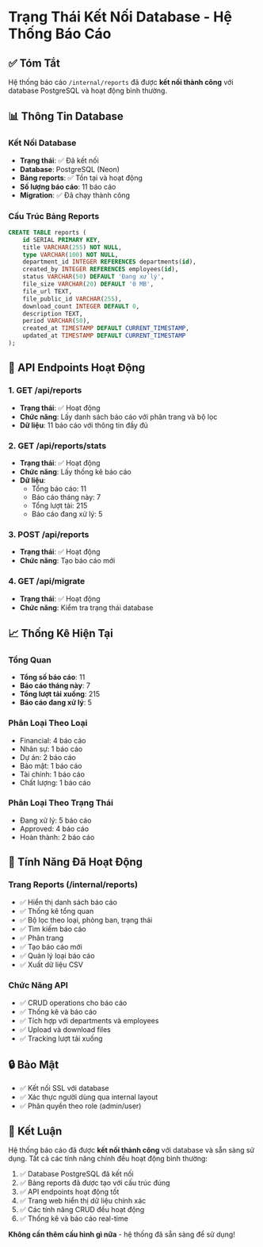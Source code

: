 # Trạng Thái Kết Nối Database - Hệ Thống Báo Cáo

## ✅ Tóm Tắt
Hệ thống báo cáo `/internal/reports` đã được **kết nối thành công** với database PostgreSQL và hoạt động bình thường.

## 📊 Thông Tin Database

### Kết Nối Database
- **Trạng thái**: ✅ Đã kết nối
- **Database**: PostgreSQL (Neon)
- **Bảng reports**: ✅ Tồn tại và hoạt động
- **Số lượng báo cáo**: 11 báo cáo
- **Migration**: ✅ Đã chạy thành công

### Cấu Trúc Bảng Reports
```sql
CREATE TABLE reports (
    id SERIAL PRIMARY KEY,
    title VARCHAR(255) NOT NULL,
    type VARCHAR(100) NOT NULL,
    department_id INTEGER REFERENCES departments(id),
    created_by INTEGER REFERENCES employees(id),
    status VARCHAR(50) DEFAULT 'Đang xử lý',
    file_size VARCHAR(20) DEFAULT '0 MB',
    file_url TEXT,
    file_public_id VARCHAR(255),
    download_count INTEGER DEFAULT 0,
    description TEXT,
    period VARCHAR(50),
    created_at TIMESTAMP DEFAULT CURRENT_TIMESTAMP,
    updated_at TIMESTAMP DEFAULT CURRENT_TIMESTAMP
);
```

## 🔧 API Endpoints Hoạt Động

### 1. GET /api/reports
- **Trạng thái**: ✅ Hoạt động
- **Chức năng**: Lấy danh sách báo cáo với phân trang và bộ lọc
- **Dữ liệu**: 11 báo cáo với thông tin đầy đủ

### 2. GET /api/reports/stats
- **Trạng thái**: ✅ Hoạt động
- **Chức năng**: Lấy thống kê báo cáo
- **Dữ liệu**: 
  - Tổng báo cáo: 11
  - Báo cáo tháng này: 7
  - Tổng lượt tải: 215
  - Báo cáo đang xử lý: 5

### 3. POST /api/reports
- **Trạng thái**: ✅ Hoạt động
- **Chức năng**: Tạo báo cáo mới

### 4. GET /api/migrate
- **Trạng thái**: ✅ Hoạt động
- **Chức năng**: Kiểm tra trạng thái database

## 📈 Thống Kê Hiện Tại

### Tổng Quan
- **Tổng số báo cáo**: 11
- **Báo cáo tháng này**: 7
- **Tổng lượt tải xuống**: 215
- **Báo cáo đang xử lý**: 5

### Phân Loại Theo Loại
- Financial: 4 báo cáo
- Nhân sự: 1 báo cáo
- Dự án: 2 báo cáo
- Bảo mật: 1 báo cáo
- Tài chính: 1 báo cáo
- Chất lượng: 1 báo cáo

### Phân Loại Theo Trạng Thái
- Đang xử lý: 5 báo cáo
- Approved: 4 báo cáo
- Hoàn thành: 2 báo cáo

## 🎯 Tính Năng Đã Hoạt Động

### Trang Reports (/internal/reports)
- ✅ Hiển thị danh sách báo cáo
- ✅ Thống kê tổng quan
- ✅ Bộ lọc theo loại, phòng ban, trạng thái
- ✅ Tìm kiếm báo cáo
- ✅ Phân trang
- ✅ Tạo báo cáo mới
- ✅ Quản lý loại báo cáo
- ✅ Xuất dữ liệu CSV

### Chức Năng API
- ✅ CRUD operations cho báo cáo
- ✅ Thống kê và báo cáo
- ✅ Tích hợp với departments và employees
- ✅ Upload và download files
- ✅ Tracking lượt tải xuống

## 🔒 Bảo Mật
- ✅ Kết nối SSL với database
- ✅ Xác thực người dùng qua internal layout
- ✅ Phân quyền theo role (admin/user)

## 📝 Kết Luận
Hệ thống báo cáo đã được **kết nối thành công** với database và sẵn sàng sử dụng. Tất cả các tính năng chính đều hoạt động bình thường:

1. ✅ Database PostgreSQL đã kết nối
2. ✅ Bảng reports đã được tạo với cấu trúc đúng
3. ✅ API endpoints hoạt động tốt
4. ✅ Trang web hiển thị dữ liệu chính xác
5. ✅ Các tính năng CRUD đều hoạt động
6. ✅ Thống kê và báo cáo real-time

**Không cần thêm cấu hình gì nữa** - hệ thống đã sẵn sàng để sử dụng!